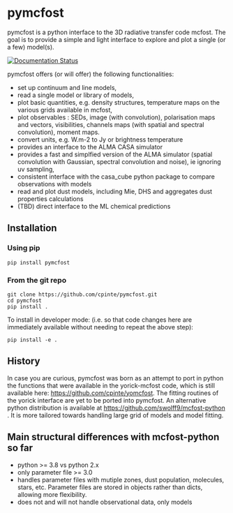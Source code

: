 # pymcfost

pymcfost is a python interface to the 3D radiative transfer code mcfost. The goal is to provide a simple and light interface to explore and plot a single (or a few) model(s).

[![Documentation Status](https://readthedocs.org/projects/pymcfost/badge/?version=latest)](https://pymcfost.readthedocs.io/en/latest/)

pymcfost offers (or will offer) the following functionalities:

 - set up continuum and line models,
 - read a single model or library of models,
 - plot basic quantities, e.g. density structures, temperature maps on the various grids available in mcfost,
 - plot observables : SEDs, image (with convolution), polarisation maps and vectors, visibilities, channels maps (with spatial and spectral convolution), moment maps.
 - convert units, e.g. W.m-2 to Jy or brightness temperature
 - provides an interface to the ALMA CASA simulator
 - provides a fast and simplfied version of the ALMA simulator (spatial convolution with Gaussian, spectral convolution and noise), ie ignoring uv sampling,
 - consistent interface with the casa_cube python package to compare observations with models
 - read and plot dust models, including Mie, DHS and aggregates dust properties calculations
 - (TBD) direct interface to the ML chemical predictions

## Installation

### Using pip
```
pip install pymcfost
```

### From the git repo
```
git clone https://github.com/cpinte/pymcfost.git
cd pymcfost
pip install .
```

To install in developer mode: (i.e. so that code changes here are immediately available without needing to repeat the above step):

```
pip install -e .
```

## History

In case you are curious, pymcfost was born as an attempt to port in python the functions that were available in the yorick-mcfost code, which is still available here: https://github.com/cpinte/yomcfost.
The fitting routines of the yorick interface are yet to be ported into pymcfost.
An alternative python distribution is available at https://github.com/swolff9/mcfost-python . It is more tailored towards handling large grid of models and model fitting.

## Main structural differences with mcfost-python so far

- python >= 3.8 vs python 2.x
- only parameter file >= 3.0
- handles parameter files with mutiple zones, dust population, molecules, stars, etc. Parameter files are stored in objects rather than dicts, allowing more flexibility.
- does not and will not handle observational data, only models
